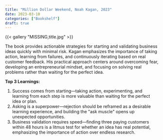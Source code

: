 ```yaml
---
title: "Million Dollar Weekend, Noah Kagan, 2023"
date: 2023-03-10
categories: ["Bookshelf"]
draft: true
---
```


{{< gallery "MISSING,title.jpg" >}}

The book provides actionable strategies for starting and validating business ideas quickly with minimal risk. Kagan emphasizes the importance of taking action, learning from failures, and continuously iterating based on real customer feedback. His practical approach centers around overcoming fear, developing an entrepreneurial mindset, and focusing on solving real problems rather than waiting for the perfect idea.

**Top 3 Learnings:**

1. Success comes from starting—taking action, experimenting, and learning from each step is more valuable than waiting for the perfect idea or plan.
2. Asking is a superpower—rejection should be reframed as a desirable learning experience, and building the "ask muscle" opens up unexpected opportunities.
3. Business validation requires speed—finding three paying customers within 48 hours is a litmus test for whether an idea has real potential, emphasizing the importance of action over endless research.
